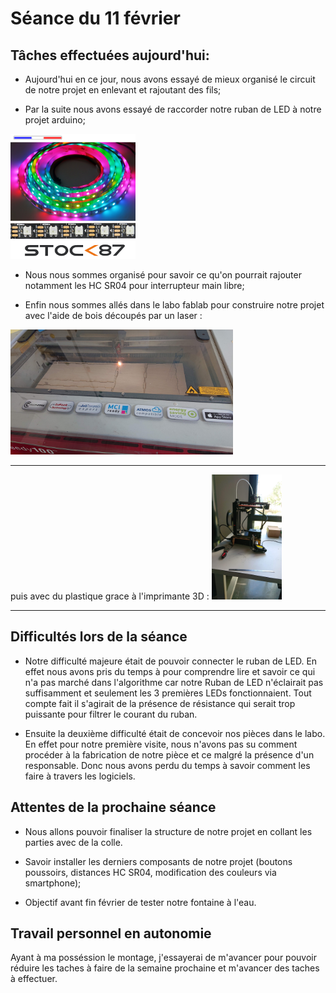 # Séance du 11 février
## Tâches effectuées aujourd'hui:
+ Aujourd'hui en ce jour, nous avons essayé de mieux organisé le circuit de notre projet en enlevant et rajoutant des fils;

+ Par la suite nous avons essayé de raccorder notre ruban de LED à notre projet arduino;
<img src="https://github.com/NalyJ/Fountain-Arduino/blob/master/Documents/s-l300.png" alt="Montage" height="200"/>

+ Nous nous sommes organisé pour savoir ce qu'on pourrait rajouter notamment les HC SR04 pour interrupteur main libre;

+ Enfin nous sommes allés dans le labo fablab pour construire notre projet avec l'aide de bois découpés par un laser : 
<img src="https://github.com/NalyJ/Fountain-Arduino/blob/master/Documents/DSC_0049.JPG" alt="Montage" height="200"/>
 <hr></hr>
 puis avec du plastique grace à l'imprimante 3D :
 <img src="https://github.com/NalyJ/Fountain-Arduino/blob/master/Documents/DSC_0048.JPG" alt="Montage" height="200"/>
 <hr></hr>
 
  ## Difficultés lors de la séance
 
 + Notre difficulté majeure était de pouvoir connecter le ruban de LED. En effet nous avons pris du temps à pour comprendre lire et savoir ce qui n'a
 pas marché dans l'algorithme car notre Ruban de LED n'éclairait pas suffisamment et seulement les 3 premières LEDs fonctionnaient.
 Tout compte fait il s'agirait de la présence de résistance qui serait trop puissante pour filtrer le courant du ruban.
  
 + Ensuite la deuxième difficulté était de concevoir nos pièces dans le labo. En effet pour notre première visite, nous n'avons pas su comment procéder à la fabrication de notre pièce et ce malgré la présence d'un responsable.
 Donc nous avons perdu du temps à savoir comment les faire à travers les logiciels.
 
## Attentes de la prochaine séance

+ Nous allons pouvoir finaliser la structure de notre projet en collant les parties avec de la colle. 

+ Savoir installer les derniers composants de notre projet (boutons poussoirs, distances HC SR04, modification des couleurs via smartphone);

+ Objectif avant fin février de tester notre fontaine à l'eau.

## Travail personnel en autonomie

Ayant à ma posséssion le montage, j'essayerai de m'avancer pour pouvoir réduire les taches à faire de la semaine prochaine et m'avancer des taches à effectuer.
